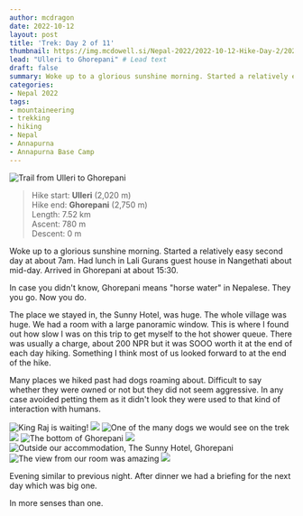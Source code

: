 ```yaml
---
author: mcdragon
date: 2022-10-12
layout: post
title: 'Trek: Day 2 of 11'
thumbnail: https://img.mcdowell.si/Nepal-2022/2022-10-12-Hike-Day-2/2022-10-12-Hike-Day-2_680x680.jpg
lead: "Ulleri to Ghorepani" # Lead text
draft: false
summary: Woke up to a glorious sunshine morning. Started a relatively easy second day.  
categories:
- Nepal 2022
tags:
- mountaineering
- trekking
- hiking
- Nepal
- Annapurna
- Annapurna Base Camp
---
```

![Trail from Ulleri to Ghorepani](https://img.mcdowell.si/Nepal-2022/2022-10-12-Hike-Day-2/trek-day-2-1.jpg "Trail from Ulleri to Ghorepani")

>Hike start: **Ulleri** (2,020 m)  
>Hike end: **Ghorepani** (2,750 m)  
>Length: 7.52 km  
>Ascent: 780 m  
>Descent: 0 m  

Woke up to a glorious sunshine morning. Started a relatively easy second day at about 7am. 
Had lunch in Lali Gurans guest house in Nangethati about mid-day. Arrived in Ghorepani at about 15:30.  

In case you didn't know, Ghorepani means "horse water" in Nepalese. They you go. Now you do.  

The place we stayed in, the Sunny Hotel, was huge. The whole village was huge. We had a room with a large panoramic window. 
This is where I found out how slow I was on this trip to get myself to the hot shower queue. There was usually a charge, about 200 NPR but it was SOOO worth it at the end of each day hiking. Something I think most of us looked forward to at the end of the hike. 

Many places we hiked past had dogs roaming about. Difficult to say whether they were owned or not but they did not seem aggressive. In any case avoided petting them as it didn't look they were used to that kind of interaction with humans. 

![King Raj is waiting!](https://img.mcdowell.si/Nepal-2022/2022-10-12-Hike-Day-2/raj-is-waiting.jpg "King Raj is waiting!")
![](https://img.mcdowell.si/Nepal-2022/2022-10-12-Hike-Day-2/trek-day-2-3.jpg "")
![One of the many dogs we would see on the trek](https://img.mcdowell.si/Nepal-2022/2022-10-12-Hike-Day-2/trek-day-2-4.jpg "One of the many dogs we would see on the trek")
![](https://img.mcdowell.si/Nepal-2022/2022-10-12-Hike-Day-2/trek-day-2-5.jpg "")
![The bottom of Ghorepani](https://img.mcdowell.si/Nepal-2022/2022-10-12-Hike-Day-2/trek-day-2-6.jpg "The bottom of Ghorepani")
![](https://img.mcdowell.si/Nepal-2022/2022-10-12-Hike-Day-2/trek-day-2-7.jpg "")
![Outside our accommodation, The Sunny Hotel, Ghorepani](https://img.mcdowell.si/Nepal-2022/2022-10-12-Hike-Day-2/trek-day-2-8.jpg "Outside our accommodation, The Sunny Hotel, Ghorepani")
![The view from our room was amazing](https://img.mcdowell.si/Nepal-2022/2022-10-12-Hike-Day-2/trek-day-2-9.jpg "The view from our room was amazing")
![](https://img.mcdowell.si/Nepal-2022/2022-10-12-Hike-Day-2/trek-day-2-10.jpg "")

Evening similar to previous night. After dinner we had a briefing for the next day which was big one. 

In more senses than one.